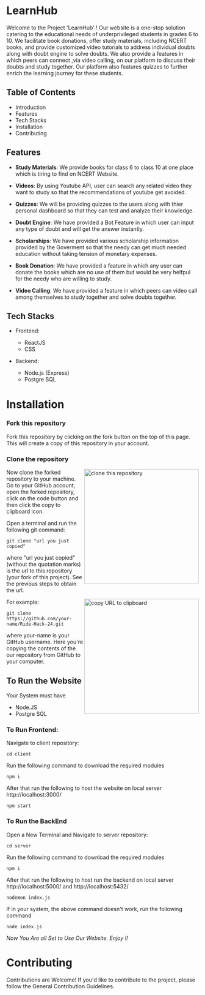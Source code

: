 # LearnHub
Welcome to the Project 'LearnHub' ! Our website is a one-stop solution catering to the educational needs of underprivileged students in grades 6 to 10. We facilitate book donations, offer study materials, including NCERT books, and provide customized video tutorials to address individual doubts along with doubt engine to solve doubts. We also provide a features in which peers can connect ,via video calling, on our platform to discuss their doubts and study together. Our platform also features quizzes to further enrich the learning journey for these students.


## Table of Contents
- Introduction
- Features
- Tech Stacks
- Installation
- Contributing


## Features
- **Study Materials**: We provide books for class 6 to class 10 at one place which is tiring to find on NCERT Website.

- **Videos**: By using Youtube API, user can search any related video they want to study so that the recommendations of youtube get avoided.

- **Quizzes**: We will be providing quizzes to the users along with thier personal dashboard so that they can test and analyze their knowledge.

- **Doubt Engine**: We have provided a Bot Feature in which user can input any type of doubt and will get the answer instantly.

- **Scholarships**: We have provided various scholarship information provided by the Goverment so that the needy can get much needed education without taking tension of monetary expenses.

- **Book Donation**: We have provided a feature in which any user can donate the books which are no use of them but would be very helfpul for the needy who are willing to study.

- **Video Calling**: We have provided a feature in which peers can video call among themselves to study together and solve doubts together.

## Tech Stacks
- Frontend:
  - ReactJS
  - CSS

- Backend:
  - Node.js (Express)
  - Postgre SQL

# Installation

### Fork this repository

Fork this repository by clicking on the fork button on the top of this page.
This will create a copy of this repository in your account.

### Clone the repository

<img align="right" width="300" src="https://firstcontributions.github.io/assets/Readme/clone.png" alt="clone this repository" />

Now clone the forked repository to your machine. Go to your GitHub account, open the forked repository, click on the code button and then click the copy to clipboard icon.

Open a terminal and run the following git command:
```
git clone "url you just copied"
```
where "url you just copied" (without the quotation marks) is the url to this repository (your fork of this project). See the previous steps to obtain the url.

<img align="right" width="300" src="https://firstcontributions.github.io/assets/Readme/copy-to-clipboard.png" alt="copy URL to clipboard" />

For example:
```
git clone https://github.com/your-name/Ride-Hack-24.git
```
where your-name is your GitHub username. Here you're copying the contents of the our repository from GitHub to your computer.

## To Run the Website
Your System must have
- Node.JS
- Postgre SQL

### To Run Frontend:

Navigate to client repository:
```
cd client
```
Run the following command to download the required modules
```
npm i
```
After that run the following to host the website on local server http://localhost:3000/
```
npm start
```
### To Run the BackEnd
Open a New Terminal and Navigate to server repository:
```
cd server
```
Run the following command to download the required modules
```
npm i
```
After that run the following to host run the backend on local server http://localhost:5000/ and http://localhost:5432/
```
nodemon index.js
```
If in your system, the above command doesn't work, run the following command
```
node index.js
```

*Now You Are all Set to Use Our Website. Enjoy !!*


# Contributing
Contributions are Welcome! If you'd like to contribute to the project, please follow the General Contribution Guidelines.
